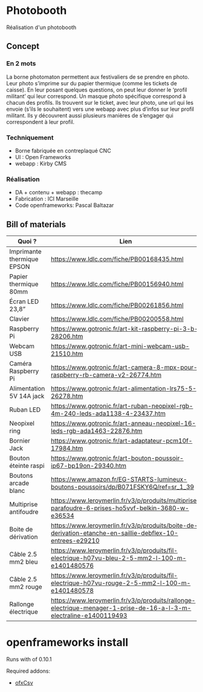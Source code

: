 # Photobooth
Réalisation d'un photobooth

## Concept 

### En 2 mots 
La borne photomaton permettent aux festivaliers de se prendre en photo. Leur photo s’imprime sur du papier thermique (comme les tickets de caisse). En leur posant quelques questions, on peut leur donner le ‘profil militant’ qui leur correspond. Un masque photo spécifique correspond à chacun des profils. Ils trouvent sur le ticket, avec leur photo, une url qui les envoie (s’ils le souhaitent) vers une webapp avec plus d’infos sur leur profil militant. Ils y découvrent aussi plusieurs manières de s’engager qui correspondent à leur profil. 

### Techniquement 

- Borne fabriquée en contreplaqué CNC 
- UI : Open Frameworks 
- webapp : Kirby CMS 

### Réalisation 

- DA + contenu + webapp : thecamp 
- Fabrication : ICI Marseille 
- Code openframeworks: Pascal Baltazar 

## Bill of materials 

| Quoi ?                     | Lien                                                                                                               | Qté | Prix    |
| -------------------------- | ------------------------------------------------------------------------------------------------------------------ | --- | ------- |
| Imprimante thermique EPSON | https://www.ldlc.com/fiche/PB00168435.html                                                                         | 1   | 177.95€ |
| Papier thermique 80mm      | https://www.ldlc.com/fiche/PB00156940.html                                                                         | 12  | 3.50€   |
| Écran LED 23,8”            | https://www.ldlc.com/fiche/PB00261856.html                                                                         | 1   | 99.95€  |
| Clavier                    | https://www.ldlc.com/fiche/PB00200558.html                                                                         | 1   | 29.95€  |
| Raspberry Pi               | https://www.gotronic.fr/art-kit-raspberry-pi-3-b-28206.htm                                                         | 1   | 72.90€  |
| Webcam USB                 | https://www.gotronic.fr/art-mini-webcam-usb-21510.htm                                                              | 1   | 11.95€  |
| Caméra Raspberry Pi        | https://www.gotronic.fr/art-camera-8-mpx-pour-raspberry-rb-camera-v2-26774.htm                                     | 1   | 36.50€  |
| Alimentation 5V 14A jack   | https://www.gotronic.fr/art-alimentation-lrs75-5-26278.htm                                                         | 1   | 22.50€  |
| Ruban LED                  | https://www.gotronic.fr/art-ruban-neopixel-rgb-4m-240-leds-ada1138-4-23437.htm                                     | 1   | 115.60€ |
| Neopixel ring              | https://www.gotronic.fr/art-anneau-neopixel-16-leds-rgb-ada1463-22876.htm                                          | 2   | 11.90€  |
| Bornier Jack               | https://www.gotronic.fr/art-adaptateur-pcm10f-17984.htm                                                            | 1   | 2.00€   |
| Bouton éteinte raspi       | https://www.gotronic.fr/art-bouton-poussoir-ip67-bp19on-29340.htm                                                  | 1   | 9.90€   |
| Boutons arcade blanc       | https://www.amazon.fr/EG-STARTS-lumineux-boutons-poussoirs/dp/B071FSKY6Q/ref=sr_1_39                               | 2   | 10€     |
| Multiprise antifoudre      | https://www.leroymerlin.fr/v3/p/produits/multiprise-parafoudre-6-prises-ho5vvf-belkin-3680-w-e36534                | 1   | 16.90€  |
| Boite de dérivation        | https://www.leroymerlin.fr/v3/p/produits/boite-de-derivation-etanche-en-saillie-debflex-10-entrees-e29210          | 1   | 10.75€  |
| Câble 2.5 mm2 bleu         | https://www.leroymerlin.fr/v3/p/produits/fil-electrique-h07vu-bleu-2-5-mm2-l-100-m-e1401480576                     | 1   | 19.90€  |
| Câble 2.5 mm2 rouge        | https://www.leroymerlin.fr/v3/p/produits/fil-electrique-h07vu-rouge-2-5-mm2-l-100-m-e1401480578                    | 1   | 21.50€  |
| Rallonge électrique        | https://www.leroymerlin.fr/v3/p/produits/rallonge-electrique-menager-1-prise-de-16-a-l-3-m-electraline-e1400119493 | 3   | 3.50€   |

# openframeworks install

Runs with of 0.10.1

Required addons:
 - [ofxCsv](https://github.com/paulvollmer/ofxCsv)
